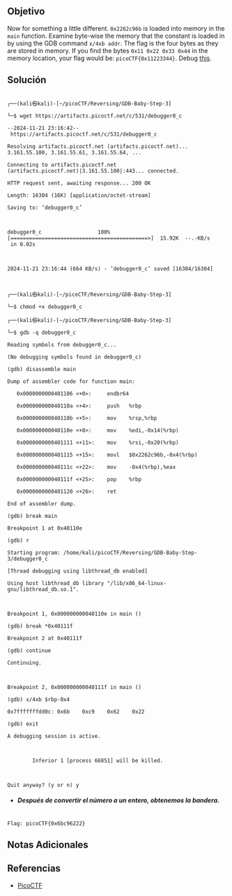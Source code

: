 ## Objetivo

Now for something a little different. `0x2262c96b` is loaded into memory in the `main` function. Examine byte-wise the memory that the constant is loaded in by using the GDB command `x/4xb addr`. The flag is the four bytes as they are stored in memory. If you find the bytes `0x11 0x22 0x33 0x44` in the memory location, your flag would be: `picoCTF{0x11223344}`. Debug [this](https://artifacts.picoctf.net/c/531/debugger0_c).

## Solución

```

┌──(kali㉿kali)-[~/picoCTF/Reversing/GDB-Baby-Step-3]

└─$ wget https://artifacts.picoctf.net/c/531/debugger0_c

--2024-11-21 23:16:42--  https://artifacts.picoctf.net/c/531/debugger0_c

Resolving artifacts.picoctf.net (artifacts.picoctf.net)... 3.161.55.100, 3.161.55.61, 3.161.55.64, ...

Connecting to artifacts.picoctf.net (artifacts.picoctf.net)|3.161.55.100|:443... connected.

HTTP request sent, awaiting response... 200 OK

Length: 16304 (16K) [application/octet-stream]

Saving to: ‘debugger0_c’

  

debugger0_c                  100%[============================================>]  15.92K  --.-KB/s    in 0.02s  

  

2024-11-21 23:16:44 (664 KB/s) - ‘debugger0_c’ saved [16304/16304]

  

┌──(kali㉿kali)-[~/picoCTF/Reversing/GDB-Baby-Step-3]

└─$ chmod +x debugger0_c

┌──(kali㉿kali)-[~/picoCTF/Reversing/GDB-Baby-Step-3]

└─$ gdb -q debugger0_c  

Reading symbols from debugger0_c...

(No debugging symbols found in debugger0_c)

(gdb) disassemble main

Dump of assembler code for function main:

   0x0000000000401106 <+0>:     endbr64

   0x000000000040110a <+4>:     push   %rbp

   0x000000000040110b <+5>:     mov    %rsp,%rbp

   0x000000000040110e <+8>:     mov    %edi,-0x14(%rbp)

   0x0000000000401111 <+11>:    mov    %rsi,-0x20(%rbp)

   0x0000000000401115 <+15>:    movl   $0x2262c96b,-0x4(%rbp)

   0x000000000040111c <+22>:    mov    -0x4(%rbp),%eax

   0x000000000040111f <+25>:    pop    %rbp

   0x0000000000401120 <+26>:    ret

End of assembler dump.

(gdb) break main

Breakpoint 1 at 0x40110e

(gdb) r

Starting program: /home/kali/picoCTF/Reversing/GDB-Baby-Step-3/debugger0_c

[Thread debugging using libthread_db enabled]

Using host libthread_db library "/lib/x86_64-linux-gnu/libthread_db.so.1".

  

Breakpoint 1, 0x000000000040110e in main ()

(gdb) break *0x40111f

Breakpoint 2 at 0x40111f

(gdb) continue

Continuing.

  

Breakpoint 2, 0x000000000040111f in main ()

(gdb) x/4xb $rbp-0x4

0x7fffffffdd0c: 0x6b    0xc9    0x62    0x22

(gdb) exit

A debugging session is active.

  

        Inferior 1 [process 66851] will be killed.

  

Quit anyway? (y or n) y

```

  

- ##### Después de convertir el número a un entero, obtenemos la bandera.

```

Flag: picoCTF{0x6bc96222}

```

## Notas Adicionales

## Referencias

- [PicoCTF](https://play.picoctf.org)